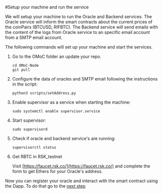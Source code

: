 #Setup your machine and run the service

We will setup your machine to run the Oracle and Backend services.
The Oracle service will inform the smart contracts about the current prices of the coinPairs (BTCUSD, RIFBTC).
The Backend service will send emails with the content of the logs from Oracle service to an specific email account from a SMTP email account.

The following commands will set up your machine and start the services.


1. Go to the OMoC folder an update your repo.

	`cd OMoC-Node` </br>
	`git pull`
	
2. Configure the data of oracles and SMTP email following the instructions in the script:

	`python3 scripts/setAddress.py`

3. Enable supervisor as a service when starting the machine:

	`sudo systemctl enable supervisor.service`
4. Start supervisor:

	`sudo supervisord`
5. Check if oracle and backend service's are running:

	`supervisorctl status`
	
6. Get RBTC in RSK_testnet 

	Visit [https://faucet.rsk.co/](https://faucet.rsk.co/) and complete the form to get Ethers for your Oracle's address.

Now you can register your oracle and interact with the smart contract using the Dapp. To do that go to the [next step](./step04.html)




